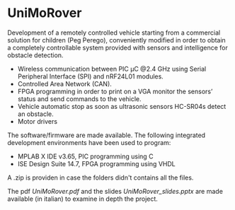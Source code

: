 # UniMoRover

Development of a remotely controlled vehicle starting from a commercial solution for children (Peg Perego), conveniently modified in order to obtain a completely controllable system provided with sensors and intelligence for obstacle detection.
* Wireless communication between PIC μC @2.4 GHz using Serial Peripheral Interface (SPI) and nRF24L01 modules.
* Controlled Area Network (CAN).
* FPGA programming in order to print on a VGA monitor the sensors’ status and send commands to the vehicle.
* Vehicle automatic stop as soon as ultrasonic sensors HC-SR04s detect an obstacle.
* Motor drivers

The software/firmware are made available. 
The following integrated development environments have been used to program:
* MPLAB X IDE v3.65, PIC programming using C
* ISE Design Suite 14.7, FPGA programming using VHDL

A .zip is providen in case the folders didn't contains all the files. 

The pdf *UniMoRover.pdf* and the slides *UniMoRover_slides.pptx* are made available (in italian) to examine in depth the project.
